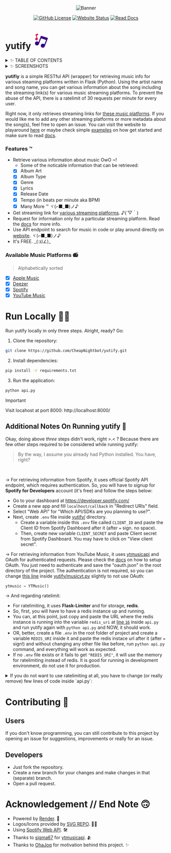 <div align=center>

  ![Banner](https://github.com/user-attachments/assets/d024bf6d-7a58-4f61-8a29-681e076995cf)

  [![GitHub License](https://img.shields.io/github/license/CheapNightbot/yutify?style=for-the-badge&color=%23dfebfc)](LICENSE)
  [![Website Status](https://img.shields.io/website?url=https%3A%2F%2Fyutify.onrender.com%2F&style=for-the-badge&color=%23dfebfc)](https://yutify.onrender.com/)
  [![Read Docs](https://img.shields.io/badge/READ-DOCS-blue?style=for-the-badge&color=%23dfebfc)](https://yutify.onrender.com/docs)

</div>

# yutify <img src="static/favicon.svg" width="50px">

<details>
  <summary>✨ TABLE OF CONTENTS</summary>

- [yutify <img src="static/favicon.svg" width="20px">](#yutify) ← you're here..
  - [Features ™️](#features-️)
  - [Available Music Platforms](#available-music-platforms-)
- [Run Locally 🧑‍💻](#run-locally-)
  - [Additional Notes On Running yutify 📝](#additional-notes-on-running-yutify-)
- [Contributing 🤝](#contributing-)
  - [Users](#users)
  - [Developers](#developers)
- [Acknowledgement // End Note 🙃](#acknowledgement--end-note-)

</details>

<details>
  <summary>✨ SCREENSHOTS</summary>

  <span align="center">

  |                                           OwO                                             |
  | ----------------------------------------------------------------------------------------- |
  | ![image](https://github.com/user-attachments/assets/0f8c5bf8-e081-4679-b1fb-3cd12d6096ed) |
  | ![image](https://github.com/user-attachments/assets/6d08624b-37cc-4bac-987a-dea34bb7f541) |
  | ![image](https://github.com/user-attachments/assets/223d9fb6-6a86-4edb-8934-d2a038b257a3) |

  </span>

</details>

**yutifiy** is a simple RESTful API (wrapper) for retrieving music info for various steaming platforms written in Flask (Python). Using the artist name and song name, you can get various information about the song including the streaming link(s) for various music streaming platforms. To prevent the abuse of the API, there is a ratelimit of 30 requests per minute for every user.

Right now, it only retrieves streaming links for [these music platforms](#available-music-platforms-). If you would like me to add any other streaming platforms or more metadata about the song(s), feel free to open an issue. You can visit the website to playaround [here](https://yutify.onrender.com/) or maybe check simple [examples](/examples) on how get started and make sure to read [docs](https://yutify.onrender.com/docs).

### Features ™️

- Retrieve various information about music OwO ~!
  - Some of the noticable information that can be retrieved:
  - [x] Album Art
  - [x] Album Type
  - [x] Genre
  - [x] Lyrics
  - [x] Release Date
  - [x] Tempo (in beats per minute aka BPM)
  - [x] Many More ™ ヾ(⌐■_■)ノ♪
- Get streaming link for [various streaming platforms](#available-music-platforms-). ♪(´▽｀)
- Request for information only for a particular streaming platform. Read the [docs](https://yutify.onrender.com/docs) for more info.
- Use API endpoint to search for music in code or play around directly on [website](https://yutify.onrender.com/). ヾ(⌐■_■)ノ♪
- It's FREE. \_(:з)∠)\_

### Available Music Platforms 📻

> Alphabetically sorted

- [x] [Apple Music](https://music.apple.com/)
- [x] [Deezer](https://www.deezer.com/)
- [x] [Spotify](https://spotify.com/)
- [x] [YouTube Music](https://music.youtube.com/)

# Run Locally 🧑‍💻

Run yutify locally in only three steps. Alright, ready? Go:

1. Clone the repository:

```bash
git clone https://github.com/CheapNightbot/yutify.git
```

2. Install dependencies:

```bash
pip install -r requirements.txt
```

3. Run the application:

```bash
python api.py
```

> [!IMPORTANT]
> Visit locahost at port 8000: http://localhost:8000/

## Additional Notes On Running yutify 📝

Okay, doing above *three* steps didn't work, right >.< ? Because there are few other steps required to be considered while running yutify:
> By the way, I assume you already had Python installed. You have, right?

<br>

→ For retrieving information from Spotify, it uses official Spotify API endpoint, which requires authentication. So, you will have to signup for **Spotify for Developers** account (it's free) and follow the steps below:

- Go to your dashboard at https://developer.spotify.com/
- Create a new app and fill `localhost/callback` in "Redirect URIs" field.
- Select "Web API" for "Which API/SDKs are you planning to use?".
- Next, create `.env` file inside [yutify/](yutify/) directory.
  - Create a variable inside this `.env` file called `CLIENT_ID` and paste the Client ID from Spotify Dashboard after it (after `=` sign. no space).
  - Then, create new variable `CLIENT_SECRET` and paste Client secret from Spotify Dashboard. You may have to click on "View client secret".

→ For retrieving information from YouTube Music, it uses [ytmusicapi](https://github.com/sigma67/ytmusicapi) and OAuth for authenticated requests. Please check the [docs](https://ytmusicapi.readthedocs.io/en/stable/setup/oauth.html) on how to setup OAuth. You just need to authenticate and save the "oauth.json" in the root directory of the project. The authentication is not required, so you can change [this line](https://github.com/CheapNightbot/yutify/blob/b449e4352b34f6efea5c299fbb258efb0ab347f3/yutify/musicyt.py#L37) inside [yutify/musicyt.py](/yutify/musicyt.py) slightly to not use OAuth:

```python
ytmusic = YTMusic()
```

→ And regarding ratelimit:

- For ratelimiting, it uses **Flask-Limiter** and for storage, **redis**.
- So, first, you will have to have a redis instance up and running.
- You can, at this point, just copy and paste the URL where the redis instance is running into the variable `redis_uri` at [line `16`](https://github.com/CheapNightbot/yutify/blob/b449e4352b34f6efea5c299fbb258efb0ab347f3/api.py#L16) inside `api.py` and run yutify again with `python api.py` and NOW, it should work.
- OR, better, create a file `.env` in the root folder of project and create a variable `REDIS_URI` inside it and paste the redis instace url after it (after `=` sign!) and without changing any other file like before, run `python api.py` command, and everything will work as expected.
- If no `.env` file exists or it fails to get `"REDIS_URI"`, it will use the memory for ratelimiting instead of redis. It is good for running in development environment, do not use it for production.

<details>
  <summary>If you do not want to use ratelimiting at all, you have to change (or really remove) few lines of code inside `api.py`:</summary>
<br>

- [Remove imports](https://github.com/CheapNightbot/yutify/blob/b449e4352b34f6efea5c299fbb258efb0ab347f3/api.py#L8-L9):

```python
from flask_limiter import Limiter, RequestLimit
from flask_limiter.util import get_remote_address
```

- [Remove Flask-Limiter config](https://github.com/CheapNightbot/yutify/blob/b449e4352b34f6efea5c299fbb258efb0ab347f3/api.py#L30-L36):

```python
redis_uri = os.environ["REDIS_URI"]

limiter = Limiter(
    key_func=get_remote_address,
    app=app,
    storage_uri=redis_uri,
    strategy="fixed-window-elastic-expiry",
    on_breach=default_error_responder,
)
```

- [Remove the ratelimit decorator from the endpoint](https://github.com/CheapNightbot/yutify/blob/b449e4352b34f6efea5c299fbb258efb0ab347f3/api.py#L40):

```python
@limiter.limit("60 per minute")
```

- Finally, [remove the ratelimit error handling function](https://github.com/CheapNightbot/yutify/blob/b449e4352b34f6efea5c299fbb258efb0ab347f3/api.py#L24-L27):

```python
def default_error_responder(request_limit: RequestLimit):
    limit = str(request_limit.limit)
    limit = re.sub(r"(\d+)\s+per", r"\1 request(s) per", limit)
    return make_response(jsonify(error=f"ratelimit exceeded {limit}"), 429)
```

You can run `python api.py` again, and everything should work as expected.

</details>

# Contributing 🤝

## Users

If you don't know programming, you can still contribute to this project by opening an issue for suggestions, improvements or really for an issue.

## Developers

- Just fork the repository.
- Create a new branch for your changes and make changes in that (separate) branch.
- Open a pull request.

# Acknowledgement // End Note 🙃

- Powered by [Render](https://render.com/register). 🚀
- Logos/Icons provided by [SVG REPO](https://www.svgrepo.com/). 🧑‍🎨
- Using [Spotify Web API](https://developer.spotify.com/documentation/web-api). 🛠️
- Thanks to [sigma67](https://github.com/sigma67) for [ytmusicapi](https://github.com/sigma67/ytmusicapi). 🫂
- Thanks to [OhaJoq](https://github.com/Joqnix) for motivation behind this project. ✨
